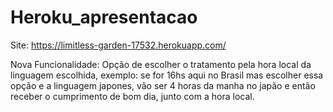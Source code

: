 # Heroku_apresentacao

Site: https://limitless-garden-17532.herokuapp.com/

Nova Funcionalidade: Opção de escolher o tratamento pela hora local da linguagem escolhida, exemplo: se for 16hs aqui no Brasil mas escolher essa opção e a linguagem japones, vão ser 4 horas da manha no japão e então receber o cumprimento de bom dia, junto com a hora local.
